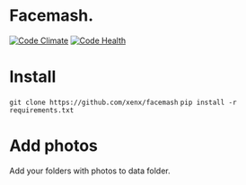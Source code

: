 # Facemash.
[![Code Climate](https://codeclimate.com/github/xenx/pornmash/badges/gpa.svg)](https://codeclimate.com/github/xenx/pornmash)
[![Code Health](https://landscape.io/github/xenx/pornmash/master/landscape.svg?style=flat)](https://landscape.io/github/xenx/pornmash/master)

# Install

`git clone https://github.com/xenx/facemash`
`pip install -r requirements.txt`

# Add photos
Add your folders with photos to data folder.
    
